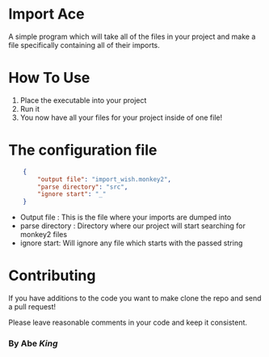 # Import Ace
A simple program which will take all of the files in your project 
and make a file specifically containing all of their imports.


# How To Use 
1. Place the executable into your project
2. Run it
3. You now have all your files for your project inside of one file!


# The configuration file


```json
	{
		"output file": "import_wish.monkey2",
		"parse directory": "src",
		"ignore start": "_"
	}
```

- Output file : This is the file where your imports are dumped into
- parse directory : Directory where our project will start searching for monkey2 files
- ignore start: Will ignore any file which starts with the passed string


# Contributing 
If you have additions to the code you want to make clone the repo and send a pull request! 

Please leave reasonable comments in your code and keep it consistent. 


### By Abe _King_